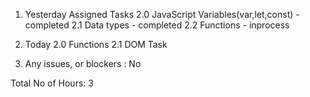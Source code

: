 1. Yesterday
Assigned Tasks
2.0 JavaScript Variables(var,let,const) - completed
2.1 Data types - completed
2.2 Functions - inprocess

2. Today
2.0 Functions
2.1 DOM Task

3. Any issues, or blockers : No

Total No of Hours: 3